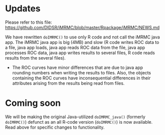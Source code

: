 # Updates

Please refer to this file: https://github.com/DIDSR/iMRMC/blob/master/Rpackage/iMRMC/NEWS.md

We have rewritten `doIMRMC()` to use only R code and not call the iMRMC java app. The iMRMC java app is big (4MB) and slow (R code writes ROC data to a file, java app loads, java app reads ROC data from the file, java app processes ROC data, java app writes results to several files, R code reads results from the several files). 
* The ROC curves have minor differences that are due to java app rounding numbers when writing the results to files. Also, the objects containing the ROC curves have inconsequential differences in their attributes arising from the results being read from files.

# Coming soon
 
We will be making the original Java-utilized `doIMRMC_java()` (formerly `doIMRMC()`) defunct as an all R-code version (`doIMRMC()`) is now available. Read above for specific changes to functionality.